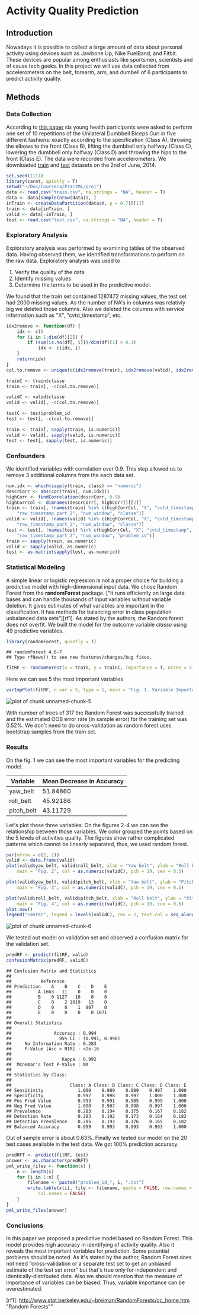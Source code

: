 Activity Quality Prediction
========================================================
## Introduction
Nowadays it is possible to collect a large amount of data about personal activity using devices such as Jawbone Up, Nike FuelBand, and Fitbit. These devices are popular among enthusiasts like sportsmen, scientists and of cause tech geeks. In this project we will use data collected from accelerometers on the belt, forearm, arm, and dumbell of 6 participants to predict activity quality. 

## Methods
### Data Collection
According to [this paper](http://groupware.les.inf.puc-rio.br/har) six young health participants were asked to perform one set of 10 repetitions of the Unilateral Dumbbell Biceps Curl in five different fashions: exactly according to the specification (Class A), throwing the elbows to the front (Class B), lifting the dumbbell only halfway (Class C), lowering the dumbbell only halfway (Class D) and throwing the hips to the front (Class E). The data were recorded from accelerometers. We downloaded [train](https://d396qusza40orc.cloudfront.net/predmachlearn/pml-training.csv) and [test](https://d396qusza40orc.cloudfront.net/predmachlearn/pml-testing.csv) datasets on the 2nd of June, 2014.

```r
set.seed(1111)
library(caret, quietly = T)
setwd("~/Doc/Coursera/PractML/proj")
data <- read.csv("train.csv", na.strings = "NA", header = T)
data <- data[sample(nrow(data)), ]
inTrain <- createDataPartition(data$X, p = 0.7)[[1]]
train <- data[inTrain, ]
valid <- data[-inTrain, ]
test <- read.csv("test.csv", na.strings = "NA", header = T)
```


### Exploratory Analysis
Exploratory analysis was performed by examining tables of the observed data. Having observed them, we identified transformations to perform on the raw data. Exploratory analysis was used to

1.  Verify the quality of the data
2.  Identify missing values
3.  Determine the terms to be used in the predictive model. 

We found that the train set contained 1287472 missing values, the test set had 2000 missing values. As the number of NA's in columns was relativly big we deleted those columns. Also we deleted the columns with service information such as "X", "cvtd_timestamp", etc.

```r
idx2remove <- function(df) {
    idx <- c()
    for (i in 1:dim(df)[2]) {
        if (sum(is.na(df[, i]))/dim(df)[1] > 0.1) 
            idx <- c(idx, i)
    }
    return(idx)
}
col.to.remove <- unique(c(idx2remove(train), idx2remove(valid), idx2remove(test)))

trainC <- train$classe
train <- train[, -c(col.to.remove)]

validC <- valid$classe
valid <- valid[, -c(col.to.remove)]

testC <- test$problem_id
test <- test[, -c(col.to.remove)]

train <- train[, sapply(train, is.numeric)]
valid <- valid[, sapply(valid, is.numeric)]
test <- test[, sapply(test, is.numeric)]
```


### Confounders
We identified variables with correlation over 0.9. This step allowed us to remove 3 additional columns from the each data set. 

```r
num.idx <- which(sapply(train, class) == "numeric")
descrCorr <- abs(cor(train[, num.idx]))
highCorr <- findCorrelation(descrCorr, 0.9)
highCorrCol <- dimnames(descrCorr[, highCorr])[[2]]
train <- train[, !names(train) %in% c(highCorrCol, "X", "cvtd_timestamp", "raw_timestamp_part_1", 
    "raw_timestamp_part_2", "num_window", "classe")]
valid <- valid[, !names(valid) %in% c(highCorrCol, "X", "cvtd_timestamp", "raw_timestamp_part_1", 
    "raw_timestamp_part_2", "num_window", "classe")]
test <- test[, !names(test) %in% c(highCorrCol, "X", "cvtd_timestamp", "raw_timestamp_part_1", 
    "raw_timestamp_part_2", "num_window", "problem_id")]
train <- sapply(train, as.numeric)
valid <- sapply(valid, as.numeric)
test <- as.matrix(sapply(test, as.numeric))
```


### Statistical Modeling
A simple linear or logistic regression is not a proper choice for building a predictive model with high-dimensional input data. We chose Random Forest from the __randomForest__ package. [“It runs efficiently on large data bases and can handle thousands of input variables without variable deletion. It gives estimates of what variables are important in the classification. It has methods for balancing error in class population unbalanced data sets”][rf1]. As stated by the
authors, the Random forest does not overfit. We built the model for the outcome variable *classe* using 49 predictive variables. 

```r
library(randomForest, quietly = T)
```

```
## randomForest 4.6-7
## Type rfNews() to see new features/changes/bug fixes.
```

```r
fitRF <- randomForest(x = train, y = trainC, importance = T, ntree = 317)
```

Here we can see 5 the most important variables

```r
varImpPlot(fitRF, n.var = 5, type = 1, main = "Fig. 1. Variable Importance")
```

![plot of chunk unnamed-chunk-5](figure/unnamed-chunk-5.png) 

With number of trees of 317 the Random Forest was successfully trained and the estimated OOB error rate (in sample error) for the training set was 0.52%. We don't need to do cross-validation as random forest uses bootstrap samples from the train set.

### Results
On the fig. 1 we can see the most important variables for the predicting model. 

Variable  | Mean Decrease in Accuracy
----------| -------------
yaw_belt          | 51.84860
roll_belt         | 45.92186
pitch_belt        | 43.11729

Let's plot these three variables. On the figures 2-4 we can see the relationship between those variables. We color grouped the points based on the 5 levels of activities quality. The figures show rather complicated patterns which cannot be linearly separated, thus, we used random forest.


```r
par(mfrow = c(2, 2))
valid <- data.frame(valid)
plot(valid$yaw_belt, valid$roll_belt, xlab = "Yaw belt", ylab = "Roll belt", 
    main = "Fig. 2", col = as.numeric(validC), pch = 19, cex = 0.5)

plot(valid$yaw_belt, valid$pitch_belt, xlab = "Yaw belt", ylab = "Pitch belt", 
    main = "Fig. 3", col = as.numeric(validC), pch = 19, cex = 0.5)

plot(valid$roll_belt, valid$pitch_belt, xlab = "Roll belt", ylab = "Pitch belt", 
    main = "Fig. 4", col = as.numeric(validC), pch = 19, cex = 0.5)
plot.new()
legend("center", legend = levels(validC), cex = 2, text.col = seq_along(levels(validC)))
```

![plot of chunk unnamed-chunk-6](figure/unnamed-chunk-6.png) 

We tested out model on validation set and observed a confusion matrix for the validation set.

```r
predRF <- predict(fitRF, valid)
confusionMatrix(predRF, validC)
```

```
## Confusion Matrix and Statistics
## 
##           Reference
## Prediction    A    B    C    D    E
##          A 1663   11    0    0    0
##          B    0 1127   10    0    0
##          C    0    2 1019   13    0
##          D    0    0    1  967    0
##          E    0    0    0    0 1071
## 
## Overall Statistics
##                                         
##                Accuracy : 0.994         
##                  95% CI : (0.991, 0.996)
##     No Information Rate : 0.283         
##     P-Value [Acc > NIR] : <2e-16        
##                                         
##                   Kappa : 0.992         
##  Mcnemar's Test P-Value : NA            
## 
## Statistics by Class:
## 
##                      Class: A Class: B Class: C Class: D Class: E
## Sensitivity             1.000    0.989    0.989    0.987    1.000
## Specificity             0.997    0.998    0.997    1.000    1.000
## Pos Pred Value          0.993    0.991    0.985    0.999    1.000
## Neg Pred Value          1.000    0.997    0.998    0.997    1.000
## Prevalence              0.283    0.194    0.175    0.167    0.182
## Detection Rate          0.283    0.192    0.173    0.164    0.182
## Detection Prevalence    0.285    0.193    0.176    0.165    0.182
## Balanced Accuracy       0.999    0.993    0.993    0.993    1.000
```

Out of sample error is about 0.63%. Finally we tested our model on the 20 test cases available in the test data. We got 100% prediction accuracy.

```r
predRFT <- predict(fitRF, test)
answer <- as.character(predRFT)
pml_write_files <- function(x) {
    n <- length(x)
    for (i in 1:n) {
        filename <- paste0("problem_id_", i, ".txt")
        write.table(x[i], file <- filename, quote = FALSE, row.names = FALSE, 
            col.names = FALSE)
    }
}
pml_write_files(answer)
```


### Conclusions
In this paper we proposed a predictive model based on Random Forest. This model provides high accuracy in identifying of activity quality. Also it reveals the most important variables for prediction.
Some potential problems should be noted. As it's stated by the author, Random Forest does not need “cross-validation or a separate test set to get an unbiased estimate of the test set error” but that's true only for independent and identically-distributed data. Also we should mention that the measure of importance of variables can be biased. Thus, variable importance can be overestimated.

[rf1]: http://www.stat.berkeley.edu/~breiman/RandomForests/cc_home.htm "Random Forests""
